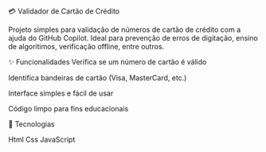 💳 Validador de Cartão de Crédito

Projeto simples para validação de números de cartão de crédito com a ajuda do GitHub Copilot. Ideal para prevenção de erros de digitação, ensino de algoritimos, verificação offline, entre outros.

✨ Funcionalidades
Verifica se um número de cartão é válido 

Identifica bandeiras de cartão (Visa, MasterCard, etc.)

Interface simples e fácil de usar

Código limpo para fins educacionais

🚀 Tecnologias

Html
Css
JavaScript
